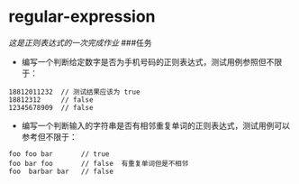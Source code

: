 # regular-expression
*这是正则表达式的一次完成作业*
###任务
- 编写一个判断给定数字是否为手机号码的正则表达式，测试用例参照但不限于：
```
18812011232  // 测试结果应该为 true
18812312     // false
12345678909  // false
```
- 编写一个判断输入的字符串是否有相邻重复单词的正则表达式，测试用例可以参考但不限于：
```
foo foo bar       // true
foo bar foo       // false  有重复单词但是不相邻
foo  barbar bar   // false
```
